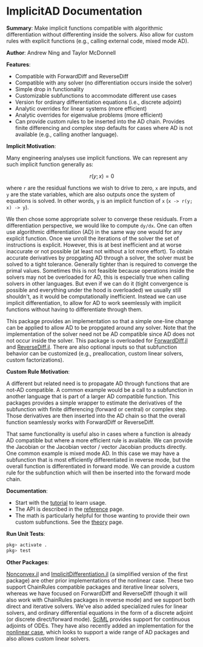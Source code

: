 # ImplicitAD Documentation

**Summary**: Make implicit functions compatible with algorithmic differentiation without differenting inside the solvers. Also allow for custom rules with explicit functions (e.g., calling external code, mixed mode AD).

**Author**: Andrew Ning and Taylor McDonnell

**Features**:

- Compatible with ForwardDiff and ReverseDiff
- Compatible with any solver (no differentiation occurs inside the solver)
- Simple drop in functionality
- Customizable subfunctions to accommodate different use cases
- Version for ordinary differentiation equations (i.e., discrete adjoint)
- Analytic overrides for linear systems (more efficient)
- Analytic overrides for eigenvalue problems (more efficient)
- Can provide custom rules to be inserted into the AD chain. Provides finite differencing and complex step defaults for cases where AD is not available (e.g., calling another language).

**Implicit Motivation**:

Many engineering analyses use implicit functions.  We can represent any such implicit function generally as:
```math
r(y; x) = 0
```
where ``r`` are the residual functions we wish to drive to zero, ``x`` are inputs, and ``y`` are the state variables, which are also outputs once the system of equations is solved.  In other words, ``y`` is an implicit function of ``x`` (``x -> r(y; x) -> y``).

We then chose some appropriate solver to converge these residuals.  From a differentiation perspective, we would like to compute ``dy/dx``.  One can often use algorithmic differentiation (AD) in the same way one would for any explicit function.  Once we unroll the iterations of the solver the set of instructions is explicit.  However, this is at best inefficient and at worse inaccurate or not possible (at least not without a lot more effort).  To obtain accurate derivatives by propgating AD through a solver, the solver must be solved to a tight tolerance.  Generally tighter than is required to converge the primal values.  Sometimes this is not feasible because operations inside the solvers may not be overloaded for AD, this is especially true when calling solvers in other languages.  But even if we can do it (tight convergence is possible and everything under the hood is overloaded) we usually still shouldn't, as it would be computationally inefficient.  Instead we can use implicit differentiation, to allow for AD to work seemlessly with implicit functions without having to differentiate through them.

This package provides an implementation so that a simple one-line change can be applied to allow AD to be propgated around any solver.  Note that the implementation of the solver need not be AD compatible since AD does not not occur inside the solver.  This package is overloaded for [ForwardDiff.jl](https://github.com/JuliaDiff/ForwardDiff.jl) and [ReverseDiff.jl](https://github.com/JuliaDiff/ReverseDiff.jl).  There are also optional inputs so that subfunction behavior can be customized (e.g., preallocation, custom linear solvers, custom factorizations).

**Custom Rule Motivation**:

A different but related need is to propagate AD through functions that are not-AD compatible. A common example would be a call to a subfunction in another language that is part of a larger AD compatible function. This packages provides a simple wrapper to estimate the derivatives of the subfunction with finite differencing (forward or central) or complex step.  Those derivatives are then inserted into the AD chain so that the overall function seamlessly works with ForwardDiff or ReverseDiff.

That same functionality is useful also in cases where a function is already AD compatible but where a more efficient rule is available.  We can provide the Jacobian or the Jacobian vector / vector Jacobian products directly.  One common example is mixed mode AD.  In this case we may have a subfunction that is most efficiently differentiated in reverse mode, but the overall function is differentiated in forward mode.  We can provide a custom rule for the subfunction which will then be inserted into the forward mode chain. 

**Documentation**:

- Start with the [tutorial](tutorial.md) to learn usage.
- The API is described in the [reference](reference.md) page.
- The math is particularly helpful for those wanting to provide their own custom subfunctions. See the [theory](theory.md) page.

**Run Unit Tests**:

```julia
pkg> activate .
pkg> test
```

**Other Packages**:

[Nonconvex.jl](https://julianonconvex.github.io/Nonconvex.jl/stable/gradients/implicit/) and [ImplicitDifferentiation.jl](https://github.com/gdalle/ImplicitDifferentiation.jl) (a simplified version of the first package) are other prior implementations of the nonlinear case.  These two support ChainRules compatible packages and iterative linear solvers, whereas we have focused on ForwardDiff and ReverseDiff (though it will also work with ChainRules packages in reverse mode) and we support both direct and iterative solvers.  We've also added specialized rules for linear solvers, and ordinary differential equations in the form of a discrete adjoint (or discrete direct/forward mode).  [SciML](https://docs.sciml.ai/SciMLSensitivity/stable/manual/differential_equation_sensitivities/#sensitivity_diffeq) provides support for continuous adjoints of ODEs.  They have also recently added an implementation for the [nonlinear case](https://docs.sciml.ai/SciMLSensitivity/stable/manual/nonlinear_solve_sensitivities/), which looks to support a wide range of AD packages and also allows custom linear solvers.